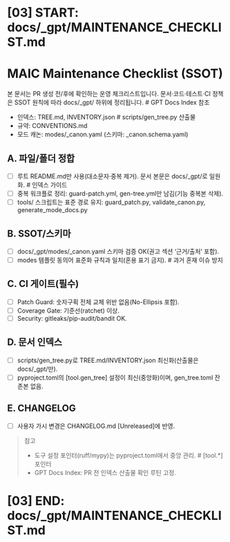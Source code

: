 # [03] START: docs/_gpt/MAINTENANCE_CHECKLIST.md
# MAIC Maintenance Checklist (SSOT)

본 문서는 PR 생성 전/후에 확인하는 운영 체크리스트입니다.
문서·코드·테스트·CI 정책은 SSOT 원칙에 따라 docs/_gpt/ 하위에 정리됩니다.  # GPT Docs Index 참조
- 인덱스: TREE.md, INVENTORY.json  # scripts/gen_tree.py 산출물
- 규약: CONVENTIONS.md
- 모드 캐논: modes/_canon.yaml (스키마: _canon.schema.yaml)

## A. 파일/폴더 정합
- [ ] 루트 README.md만 사용(대소문자·중복 제거). 문서 본문은 docs/_gpt/로 일원화.  # 인덱스 가이드
- [ ] 중복 워크플로 정리: guard-patch.yml, gen-tree.yml만 남김(기능 중복본 삭제).
- [ ] tools/ 스크립트는 표준 경로 유지: guard_patch.py, validate_canon.py, generate_mode_docs.py

## B. SSOT/스키마
- [ ] docs/_gpt/modes/_canon.yaml 스키마 검증 OK(권고 섹션 ‘근거/출처’ 포함).
- [ ] modes 템플릿 동의어 표준화 규칙과 일치(혼용 표기 금지).  # 과거 혼재 이슈 방지

## C. CI 게이트(필수)
- [ ] Patch Guard: 숫자구획 전체 교체 위반 없음(No-Ellipsis 포함).
- [ ] Coverage Gate: 기준선(ratchet) 이상.
- [ ] Security: gitleaks/pip-audit/bandit OK.

## D. 문서 인덱스
- [ ] scripts/gen_tree.py로 TREE.md/INVENTORY.json 최신화(산출물은 docs/_gpt/만).
- [ ] pyproject.toml의 [tool.gen_tree] 설정이 최신(중앙화)이며, gen_tree.toml 잔존본 없음.

## E. CHANGELOG
- [ ] 사용자 가시 변경은 CHANGELOG.md [Unreleased]에 반영.

> 참고
> - 도구 설정 포인터(ruff/mypy)는 pyproject.toml에서 중앙 관리.  # [tool.*] 포인터
> - GPT Docs Index: PR 전 인덱스 산출물 확인 루틴 고정.
# [03] END: docs/_gpt/MAINTENANCE_CHECKLIST.md
